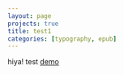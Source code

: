 ```yaml
---
layout: page
projects: true
title: test1
categories: [typography, epub]
---
```


hiya! test
[demo](test-demo.md)
